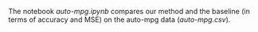 The notebook _auto-mpg.ipynb_ compares our method and the baseline (in terms of accuracy and MSE) on the auto-mpg data (_auto-mpg.csv_).
